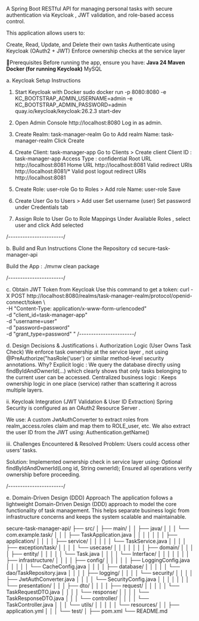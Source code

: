 A Spring Boot RESTful API for managing personal tasks with secure authentication via Keycloak , JWT validation, and role-based access control.

This application allows users to:

Create, Read, Update, and Delete their own tasks
Authenticate using Keycloak (OAuth2 + JWT)
Enforce ownership checks at the service layer

🧰Prerequisites
Before running the app, ensure you have:
**Java 24
Maven 
Docker (for running Keycloak)**
MySQL

a. Keycloak Setup Instructions
1. Start Keycloak with Docker
   sudo docker run -p 8080:8080 -e KC_BOOTSTRAP_ADMIN_USERNAME=admin -e KC_BOOTSTRAP_ADMIN_PASSWORD=admin quay.io/keycloak/keycloak:26.2.3 start-dev

2. Open Admin Console
    http://localhost:8080
Log in as admin.

3. Create Realm: task-manager-realm
   Go to Add realm
   Name: task-manager-realm
   Click Create
4. Create Client: task-manager-app
   Go to Clients > Create client
   Client ID : task-manager-app
   Access Type : confidential
   Root URL
   http://localhost:8081
   Home URL
   http://localhost:8081
   Valid redirect URIs
   http://localhost:8081/*
   Valid post logout redirect URIs
   http://localhost:8081

5. Create Role: user-role
   Go to Roles > Add role
   Name: user-role
   Save

6. Create User
   Go to Users > Add user
   Set username (user)
   Set password under Credentials tab

7. Assign Role to User
   Go to Role Mappings
   Under Available Roles , select user and click Add selected

/-----------------------/

b. Build and Run Instructions
Clone the Repository
cd secure-task-manager-api

Build the App : ./mvnw clean package

/-----------------------/

c. Obtain JWT Token from Keycloak
Use this command to get a token:
curl -X POST http://localhost:8080/realms/task-manager-realm/protocol/openid-connect/token \   
-H "Content-Type: application/x-www-form-urlencoded" \
-d "client_id=task-manager-app" \
-d "username=user" \
-d "password=password" \
-d "grant_type=password" \"
/-----------------------/

d. Design Decisions & Justifications
i. Authorization Logic (User Owns Task Check)
We enforce task ownership at the service layer , not using @PreAuthorize("hasRole('user') or similar method-level security annotations.
Why?
Explicit logic : We query the database directly using findByIdAndOwnerId(...) which clearly shows that only tasks belonging to the current user can be accessed.
Centralized business logic : Keeps ownership logic in one place (service) rather than scattering it across multiple layers.

ii. Keycloak Integration (JWT Validation & User ID Extraction)
Spring Security is configured as an OAuth2 Resource Server .

We use:
A custom JwtAuthConverter to extract roles from realm_access.roles claim and map them to ROLE_user, etc.
We also extract the user ID from the JWT using:
Authentication.getName()

iii. Challenges Encountered & Resolved
Problem:
Users could access other users’ tasks.

Solution:
Implemented ownership check in service layer using:
Optional<Task> findByIdAndOwnerId(Long id, String ownerId);
Ensured all operations verify ownership before proceeding.

/-----------------------/

e. Domain-Driven Design (DDD) Approach
The application follows a lightweight Domain-Driven Design (DDD) approach to model the core functionality of task management. 
This helps separate business logic from infrastructure concerns and keeps the system scalable and maintainable.

secure-task-manager-api/
├── src/
│   ├── main/
│   │   ├── java/
│   │   │   └── com.example.task/
│   │   │       ├── TaskApplication.java
│   │   │       │
│   │   │       ├── application/
│   │   │       │   ├── service/
│   │   │       │   │   └── TaskService.java
│   │   │       │   ├── exception/task/
│   │   │       │   └── usecase/
│   │   │       │
│   │   │       ├── domain/
│   │   │       │   ├── entity/
│   │   │       │   │   └── Task.java
│   │   │       │   └── Interface/
│   │   │       │
│   │   │       ├── infrastructure/
│   │   │       │   ├── config/
│   │   │       │   │   ├── LoggingConfig.java
│   │   │       │   │   └── CacheConfig.java
│   │   │       │   ├── database/
│   │   │       │   │   └── dao/TaskRepository.java
│   │   │       │   ├── logging/
│   │   │       │   └── security/
│   │   │       │       ├── JwtAuthConverter.java
│   │   │       │       └── SecurityConfig.java
│   │   │       │
│   │   │       └── presentation/
│   │   │           ├── dto/
│   │   │           │   ├── request/
│   │   │           │   │   └── TaskRequestDTO.java
│   │   │           │   └── response/
│   │   │           │       └── TaskResponseDTO.java
│   │   │           └── controller/
│   │   │           │   └── TaskController.java
│   │   │           └── utils/
│   │   │
│   │   └── resources/
│   │       ├── application.yml
│   │
│   └── test/
│
├── pom.xml
└── README.md